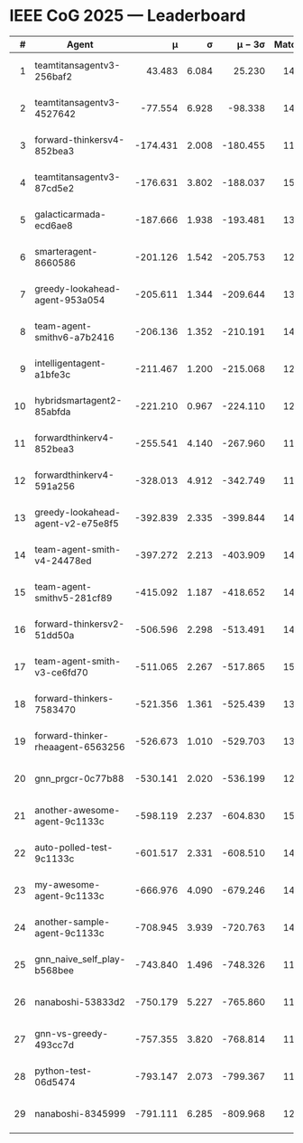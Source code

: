 # IEEE CoG 2025 — Leaderboard

| # | Agent | μ | σ | μ − 3σ | Matches | Updated |
|---:|---|---:|---:|---:|---:|---|
| 1 | teamtitansagentv3-256baf2 | 43.483 | 6.084 | 25.230 | 14598 | 2025-08-22 07:50 |
| 2 | teamtitansagentv3-4527642 | -77.554 | 6.928 | -98.338 | 14052 | 2025-08-22 07:50 |
| 3 | forward-thinkersv4-852bea3 | -174.431 | 2.008 | -180.455 | 11418 | 2025-08-22 07:50 |
| 4 | teamtitansagentv3-87cd5e2 | -176.631 | 3.802 | -188.037 | 15066 | 2025-08-22 07:50 |
| 5 | galacticarmada-ecd6ae8 | -187.666 | 1.938 | -193.481 | 13600 | 2025-08-22 07:50 |
| 6 | smarteragent-8660586 | -201.126 | 1.542 | -205.753 | 12111 | 2025-08-22 07:50 |
| 7 | greedy-lookahead-agent-953a054 | -205.611 | 1.344 | -209.644 | 13792 | 2025-08-22 07:50 |
| 8 | team-agent-smithv6-a7b2416 | -206.136 | 1.352 | -210.191 | 14040 | 2025-08-22 07:50 |
| 9 | intelligentagent-a1bfe3c | -211.467 | 1.200 | -215.068 | 12203 | 2025-08-22 07:50 |
| 10 | hybridsmartagent2-85abfda | -221.210 | 0.967 | -224.110 | 12687 | 2025-08-22 07:50 |
| 11 | forwardthinkerv4-852bea3 | -255.541 | 4.140 | -267.960 | 11667 | 2025-08-22 07:50 |
| 12 | forwardthinkerv4-591a256 | -328.013 | 4.912 | -342.749 | 11824 | 2025-08-22 07:50 |
| 13 | greedy-lookahead-agent-v2-e75e8f5 | -392.839 | 2.335 | -399.844 | 14112 | 2025-08-22 07:50 |
| 14 | team-agent-smith-v4-24478ed | -397.272 | 2.213 | -403.909 | 14882 | 2025-08-22 07:50 |
| 15 | team-agent-smithv5-281cf89 | -415.092 | 1.187 | -418.652 | 14300 | 2025-08-22 07:50 |
| 16 | forward-thinkersv2-51dd50a | -506.596 | 2.298 | -513.491 | 14088 | 2025-08-22 07:50 |
| 17 | team-agent-smith-v3-ce6fd70 | -511.065 | 2.267 | -517.865 | 15502 | 2025-08-22 07:50 |
| 18 | forward-thinkers-7583470 | -521.356 | 1.361 | -525.439 | 13380 | 2025-08-22 07:50 |
| 19 | forward-thinker-rheaagent-6563256 | -526.673 | 1.010 | -529.703 | 13868 | 2025-08-22 07:50 |
| 20 | gnn_prgcr-0c77b88 | -530.141 | 2.020 | -536.199 | 12850 | 2025-08-22 07:50 |
| 21 | another-awesome-agent-9c1133c | -598.119 | 2.237 | -604.830 | 15100 | 2025-08-22 07:50 |
| 22 | auto-polled-test-9c1133c | -601.517 | 2.331 | -608.510 | 14240 | 2025-08-22 07:50 |
| 23 | my-awesome-agent-9c1133c | -666.976 | 4.090 | -679.246 | 14380 | 2025-08-22 07:50 |
| 24 | another-sample-agent-9c1133c | -708.945 | 3.939 | -720.763 | 14320 | 2025-08-22 07:50 |
| 25 | gnn_naive_self_play-b568bee | -743.840 | 1.496 | -748.326 | 11320 | 2025-08-22 07:50 |
| 26 | nanaboshi-53833d2 | -750.179 | 5.227 | -765.860 | 11020 | 2025-08-22 07:50 |
| 27 | gnn-vs-greedy-493cc7d | -757.355 | 3.820 | -768.814 | 11700 | 2025-08-22 07:50 |
| 28 | python-test-06d5474 | -793.147 | 2.073 | -799.367 | 11800 | 2025-08-22 07:50 |
| 29 | nanaboshi-8345999 | -791.111 | 6.285 | -809.968 | 12090 | 2025-08-22 07:50 |
